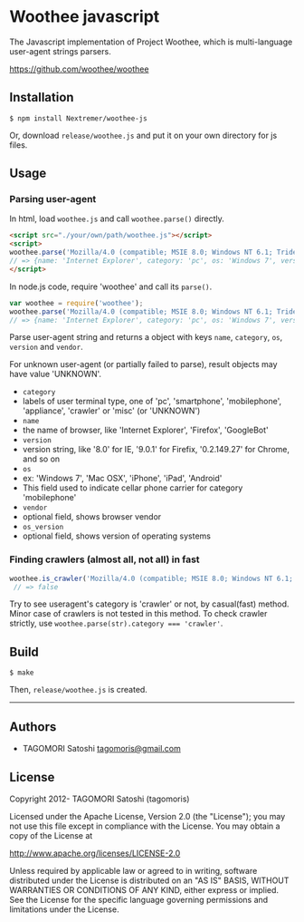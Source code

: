 # Woothee javascript

The Javascript implementation of Project Woothee, which is multi-language user-agent strings parsers.

https://github.com/woothee/woothee

## Installation

    $ npm install Nextremer/woothee-js

Or, download `release/woothee.js` and put it on your own directory for js files.

## Usage

### Parsing user-agent

In html, load `woothee.js` and call `woothee.parse()` directly.

```html
<script src="./your/own/path/woothee.js"></script>
<script>
woothee.parse('Mozilla/4.0 (compatible; MSIE 8.0; Windows NT 6.1; Trident/4.0)')
// => {name: 'Internet Explorer', category: 'pc', os: 'Windows 7', version: '8.0', vendor: 'Microsoft', os_version: 'NT 6.1'}
</script>
```

In node.js code, require 'woothee' and call its `parse()`.
```javascript
var woothee = require('woothee');
woothee.parse('Mozilla/4.0 (compatible; MSIE 8.0; Windows NT 6.1; Trident/4.0)')
// => {name: 'Internet Explorer', category: 'pc', os: 'Windows 7', version: '8.0', vendor: 'Microsoft', os_version: 'NT 6.1'}
```

Parse user-agent string and returns a object with keys `name`, `category`, `os`, `version` and `vendor`.

For unknown user-agent (or partially failed to parse), result objects may have value 'UNKNOWN'.

* `category`
 * labels of user terminal type, one of 'pc', 'smartphone', 'mobilephone', 'appliance', 'crawler' or 'misc' (or 'UNKNOWN')
* `name`
 * the name of browser, like 'Internet Explorer', 'Firefox', 'GoogleBot'
* `version`
 * version string, like '8.0' for IE, '9.0.1' for Firefix, '0.2.149.27' for Chrome, and so on
* `os`
 * ex: 'Windows 7', 'Mac OSX', 'iPhone', 'iPad', 'Android'
 * This field used to indicate cellar phone carrier for category 'mobilephone'
* `vendor`
 * optional field, shows browser vendor
* `os_version`
 * optional field, shows version of operating systems

### Finding crawlers (almost all, not all) in fast

```javascript
woothee.is_crawler('Mozilla/4.0 (compatible; MSIE 8.0; Windows NT 6.1; Trident/4.0)')
 // => false
```

Try to see useragent's category is 'crawler' or not, by casual(fast) method. Minor case of crawlers is not tested in this method. To check crawler strictly, use `woothee.parse(str).category === 'crawler'`.

## Build

    $ make

Then, `release/woothee.js` is created.

* * * * *

## Authors

* TAGOMORI Satoshi <tagomoris@gmail.com>

## License

Copyright 2012- TAGOMORI Satoshi (tagomoris)

Licensed under the Apache License, Version 2.0 (the "License");
you may not use this file except in compliance with the License.
You may obtain a copy of the License at

   http://www.apache.org/licenses/LICENSE-2.0

Unless required by applicable law or agreed to in writing, software
distributed under the License is distributed on an "AS IS" BASIS,
WITHOUT WARRANTIES OR CONDITIONS OF ANY KIND, either express or implied.
See the License for the specific language governing permissions and
limitations under the License.
